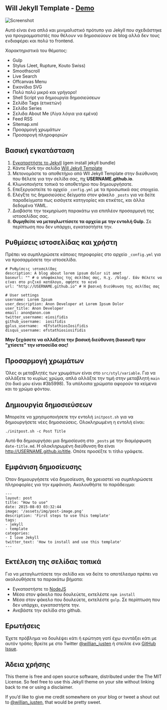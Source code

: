 ## Will Jekyll Template - [Demo](http://willianjusten.com.br/will-jekyll-template)

![Screenshot](screenshot.png)

Αυτό είναι ένα απλό και μινιμαλιστικό πρότυπο για Jekyll που σχεδιάστηκε για προγραμματιστές που θέλουν να δημοσιεύουν σε blog αλλά δεν τους ενδιαφέρει και πολύ το frontend.

Χαρακτηριστικά του θέματος:

- Gulp
- Stylus (Jeet, Rupture, Kouto Swiss)
- Smoothscroll
- Live Search
- Offcanvas Menu
- Εικονίδια SVG
- Πολύ πολύ μικρό και γρήγορο!
- Shell Script για δημιουργία δημοσιεύσεων
- Σελίδα Tags (ετικετών)
- Σελίδα Series
- Σελιδα About Me (Λίγα λόγια για εμένα)
- Feed RSS
- Sitemap.xml
- Προαρμογή χρωμάτων
- Προσαρογή πληροφοριών

## Βασική εγκατάσταση

1. [Εγκαταστήστε το Jekyll](http://jekyllrb.com) (gem install jekyll bundle)
2. Κάντε Fork την σελίδα [Will Jekyll Template](https://github.com/willianjusten/will-jekyll-template/fork)
3. Μετονομάστε το αποθετήριο από Wll Jekyll Template στην διεύθυνση που θέλετε για την σελίδα σας, πχ **USERNAME.github.io**.
4. Κλωνοποιήστε τοπικά το αποθετήριο που δημιουργήσατε.
5. Επεξεργαστείτε το αρχείο `_config.yml` με τα προσωπικά σας στοιχεία.
6. Ελέγξτε τις δημοσιεύσεις δείγματα στον φάκελο `_posts` για να δείτε παραδείγματα πως εισάγετε κατηγορίες και ετικέτες, και άλλα δεδομένα YAML.
7. Διαβάστε την τεκμηρίωση παρακάτω για επιπλέον προσαρμογή της ιστοσελίδας σας.
8. **Θυμηθείτε να μεταγλωττίσετε τα αρχεία με την εντολή Gulp.** Σε περίπτωση που δεν υπάρχει, εγκαταστήστε την.

## Ρυθμίσεις ιστοσελίδας και χρήστη

Πρέπει να συμπληρώσετε κάποιες πηροφορίες στο αρχείο `_config.yml` για να προσαρμόσετε την ιστοσελίδα.

```
# Ρυθμίσεις ιστοσελίδας
description: A blog about lorem ipsum dolor sit amet
baseurl: "" # ο υποφάκελος της σελίδας σας, π.χ. /blog/. Εάν θέλετε να είναι στο ριζικό κατάλογο, αφήστε το κενό 
url: "http://USERNAME.github.io" # Η βασική διεύθυνση της σελίδας σας 

# User settings
username: Lorem Ipsum
user_description: Anon Developer at Lorem Ipsum Dolor
user_title: Anon Developer
email: anon@anon.com
twitter_username: eiosifidis
github_username:  iosifidis
gplus_username:  +EfstathiosIosifidis
disqus_username: efstathiosiosifidis
```

**Μην ξεχάσετε να αλλάξετε την βασική διεύθυνση (baseurl) πριν "χτίσετε" την ιστοσείδα σας!**

## Προσαρμογή χρωμάτων

Όλες οι μεταβλητές των χρωμάτων είναι στο `src/styl/variable`. Για να αλλάξετε το κυρίως χρώμα, απλά αλλάξτε την τιμή στην μεταβλητή `main` (το δικό μου είναι #3b5998). Τα υπόλοιπα χρώματα αφορούν τα κείμενα και το χρώμα φόντου.

## Δημιουργία δημοσιεύσεων

Μπορείτε να χρησιμοποιήσετε την εντολή `initpost.sh` για να δημιουργήσετε νέες δημοσιεύσεις. Ολοκληρωμένη η εντολή είναι:

```
./initpost.sh -c Post Title
```

Αυτό θα δημιουργήσει μια δημοσίευση στο `_posts` με την διαμόρφωση `date-title.md`. Η ολοκληρωμένη διεύθυνση θα είναι http://USERNAME.github.io/title. Οπότε προσέξτε τι τίτλο γράφετε.

## Εμφάνιση δημοσίευσης 

Όταν δημιουργήσετε νέα δημοσίευση, θα χρειαστεί να συμπληρώσετε πληροφορίες για την εμφάνιση. Ακολουθήστε το παράδειγμα:

```
---
layout: post
title: "How to use"
date: 2015-08-03 03:32:44
image: '/assets/img/post-image.png'
description: 'First steps to use this template'
tags:
- jekyll 
- template 
categories:
- I love Jekyll
twitter_text: 'How to install and use this template'
---
```

## Εκτέλεση της σελίδας τοπικά

Για να μεταγλωττίσετε την σελίδα και να δείτε το αποτέλεσμα πρέπει να ακολουθήσετε τα παρακάτω βήματα:

- Εγκαταστήστε το [NodeJS](https://nodejs.org/)
- Μέσα στον φάκελο που δουλεύετε, εκτελέστε `npm install` 
- Μέσα στον φάκελο που δουλεύετε, εκτελέστε `gulp`. Σε περίπτωση που δεν υπάρχει, εγκαταστήστε την.
- Ανεβάστε την σελίδα στο github.

## Ερωτήσεις

Έχετε πρόβλημα να δουλέψει κάτι ή ερώτηση γατί έχω συντάξει κάτι με αυτόν τρόπο; Βρείτε με στο Twitter [@willian_justen](https://twitter.com/willian_justen) ή στείλτε ένα [GitHub Issue](https://github.com/willianjusten/will-jekyll-template/issues/new).

## Άδεια χρήσης

This theme is free and open source software, distributed under the The MIT License. So feel free to use this Jekyll theme on your site without linking back to me or using a disclaimer.

If you’d like to give me credit somewhere on your blog or tweet a shout out to [@willian_justen](https://twitter.com/willian_justen), that would be pretty sweet.




